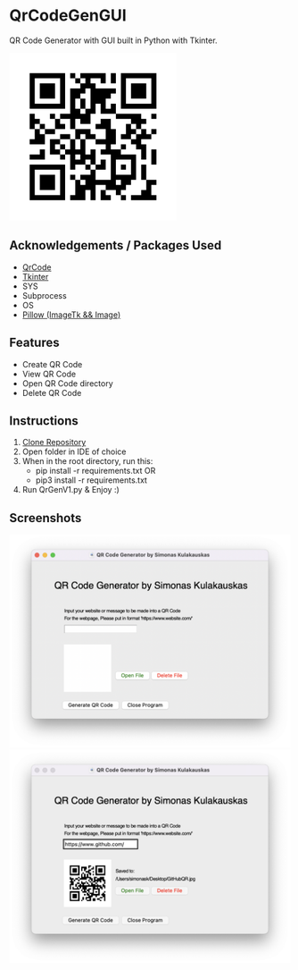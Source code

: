 # QrCodeGenGUI
QR Code Generator with GUI built in Python with Tkinter.

<img src="src/icons/icon.jpg" width="300" height="300">

## Acknowledgements / Packages Used

 - [QrCode](https://pypi.org/project/qrcode/)
 - [Tkinter](https://docs.python.org/3/library/tkinter.html)
 - SYS
 - Subprocess
 - OS
 - [Pillow (ImageTk && Image)](https://pypi.org/project/Pillow/)

## Features

- Create QR Code
- View QR Code
- Open QR Code directory
- Delete QR Code

## Instructions
1. [Clone Repository](https://github.com/simonas-kulakauskas/QrCodeGenGUI/archive/refs/heads/main.zip)
2. Open folder in IDE of choice
3. When in the root directory, run this:
   - pip install -r requirements.txt
OR
   - pip3 install -r requirements.txt
4. Run QrGenV1.py & Enjoy :)

## Screenshots

![App Screenshot 1](screenshots/1screen.png)
![App Screenshot 2](screenshots/2screen.png)
